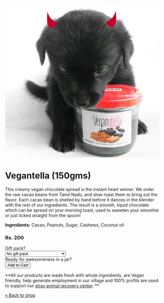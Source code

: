 <!-- 

Title: Vegantella - Vegan chocolate spread

-->
<img src="/images/vegantella.jpg" alt="Vegantella" id="mainimage"/>

Vegantella (150gms)
===
This creamy vegan chocolate spread is the instant heart winner. We order the raw cacao beans from Tamil Nadu, and slow roast them to bring out the flavor. Each cacao bean is shelled by hand before it dances in the blender with the rest of our ingredients. The result is a smooth, liquid chocolate which can be spread on your morning toast, used to sweeten your smoothie or just licked straight from the spoon!

**Ingredients:** Cacao, Peanuts, Sugar, Cashews, Coconut oil  

### Rs. 200

<form action="https://www.e-junkie.com/ecom/gb.php?c=cart&cl=328984&i=vgnt150&ejc=2" method="POST" target="ej_ejc" accept-charset="UTF-8">
Gift pack?<br>
<select name="o1">
<option value="No gift pack">No gift pack</option>
<option value="Gift pack for Rs. 5 more">Yes - gift pack for Rs. 5 more!</option>
</select><br>
Ready for awesomeness in a jar?<br>
<input type="button" border="0"  value="Add to Cart" class="ec_ejc_thkbx" onClick="return EJEJC_lc(this.parentNode);">
</form>

**All our products are made fresh with whole ingredients, are Vegan friendly, help generate employment in our village and 100% profits are used to support our [stray animal recovery center](/?p=recovery). **

[&laquo; Back to shop](/?p=shop)
